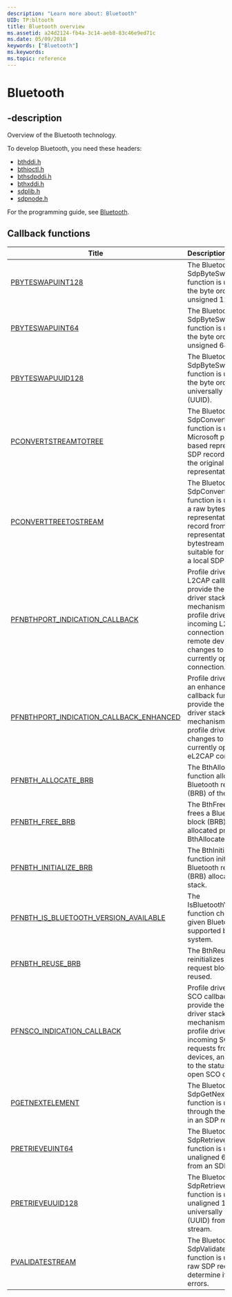 ```yaml
---
description: "Learn more about: Bluetooth"
UID: TP:bltooth
title: Bluetooth overview
ms.assetid: a24d2124-fb4a-3c14-aeb8-83c46e9ed71c
ms.date: 05/09/2018
keywords: ["Bluetooth"]
ms.keywords: 
ms.topic: reference
---
```


# Bluetooth

## -description

Overview of the Bluetooth technology.

To develop Bluetooth, you need these headers:

 * [bthddi.h](../bthddi/index.md)
 * [bthioctl.h](../bthioctl/index.md)
 * [bthsdpddi.h](../bthsdpddi/index.md)
 * [bthxddi.h](../bthxddi/index.md)
 * [sdplib.h](../sdplib/index.md)
 * [sdpnode.h](../sdpnode/index.md)

For the programming guide, see [Bluetooth](/windows-hardware/drivers/bluetooth).

## Callback functions

| Title   | Description   |
| ---- |:---- |
| [PBYTESWAPUINT128](../bthsdpddi/nc-bthsdpddi-pbyteswapuint128.md) | The Bluetooth SdpByteSwapUint128 function is used to reverse the byte order of an unsigned 128-bit integer. |
| [PBYTESWAPUINT64](../bthsdpddi/nc-bthsdpddi-pbyteswapuint64.md) | The Bluetooth SdpByteSwapUint64 function is used to reverse the byte order of an unsigned 64-bit integer. |
| [PBYTESWAPUUID128](../bthsdpddi/nc-bthsdpddi-pbyteswapuuid128.md) | The Bluetooth SdpByteSwapUuid128 function is used to reverse the byte order of a 128-bit universally unique identifier (UUID). |
| [PCONVERTSTREAMTOTREE](../bthsdpddi/nc-bthsdpddi-pconvertstreamtotree.md) | The Bluetooth SdpConvertStreamToTree function is used to create a Microsoft proprietary tree-based representation of an SDP record, while leaving the original stream-based representation unmodified. |
| [PCONVERTTREETOSTREAM](../bthsdpddi/nc-bthsdpddi-pconverttreetostream.md) | The Bluetooth SdpConvertTreeToStream function is used to produce a raw bytestream representation of an SDP record from a tree representation. The raw bytestream version is suitable for publication on a local SDP server. |
| [PFNBTHPORT_INDICATION_CALLBACK](../bthddi/nc-bthddi-pfnbthport_indication_callback.md) | Profile drivers implement a L2CAP callback function to provide the Bluetooth driver stack with a mechanism to notify the profile driver about incoming L2CAP connection requests from remote devices, and any changes to the status of a currently open L2CAP connection. |
| [PFNBTHPORT_INDICATION_CALLBACK_ENHANCED](../bthddi/nc-bthddi-pfnbthport_indication_callback_enhanced.md) | Profile drivers implement an enhanced L2CAP callback function to provide the Bluetooth driver stack with a mechanism to notify the profile driver about any changes to the status of a currently open L2CAP or eL2CAP connection. |
| [PFNBTH_ALLOCATE_BRB](../bthddi/nc-bthddi-pfnbth_allocate_brb.md) | The BthAllocateBrb function allocates a Bluetooth request block (BRB) of the specified type. |
| [PFNBTH_FREE_BRB](../bthddi/nc-bthddi-pfnbth_free_brb.md) | The BthFreeBrb function frees a Bluetooth request block (BRB) that was allocated previously with BthAllocateBrb. |
| [PFNBTH_INITIALIZE_BRB](../bthddi/nc-bthddi-pfnbth_initialize_brb.md) | The BthInitializeBrb function initializes a Bluetooth request block (BRB) allocated on the local stack. |
| [PFNBTH_IS_BLUETOOTH_VERSION_AVAILABLE](../bthddi/nc-bthddi-pfnbth_is_bluetooth_version_available.md) | The IsBluetoothVersionAvailable function checks whether a given Bluetooth version is supported by the operating system. |
| [PFNBTH_REUSE_BRB](../bthddi/nc-bthddi-pfnbth_reuse_brb.md) | The BthReuseBrb function reinitializes a Bluetooth request block (BRB) to be reused. |
| [PFNSCO_INDICATION_CALLBACK](../bthddi/nc-bthddi-pfnsco_indication_callback.md) | Profile drivers implement a SCO callback function to provide the Bluetooth driver stack with a mechanism to notify the profile driver about incoming SCO connection requests from remote devices, and any changes to the status of a currently open SCO connection. |
| [PGETNEXTELEMENT](../bthsdpddi/nc-bthsdpddi-pgetnextelement.md) | The Bluetooth SdpGetNextElement function is used to iterate through the entries found in an SDP record stream. |
| [PRETRIEVEUINT64](../bthsdpddi/nc-bthsdpddi-pretrieveuint64.md) | The Bluetooth SdpRetrieveUint64 function is used to copy an unaligned 64-bit integer from an SDP stream. |
| [PRETRIEVEUUID128](../bthsdpddi/nc-bthsdpddi-pretrieveuuid128.md) | The Bluetooth SdpRetrieveUuid128 function is used to copy an unaligned 128-bit universally unique identifier (UUID) from an SDP stream. |
| [PVALIDATESTREAM](../bthsdpddi/nc-bthsdpddi-pvalidatestream.md) | The Bluetooth SdpValidateStream function is used to parse a raw SDP record and determine if it contains errors. |
